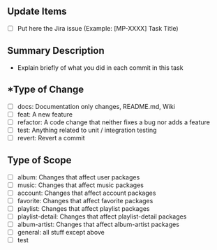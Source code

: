 ## Update Items
- [ ] Put here the Jira issue (Example: [MP-XXXX] Task Title)

## Summary Description
- Explain briefly of what you did in each commit in this task

## *Type of Change
- [ ] docs: Documentation only changes, README.md, Wiki
- [ ] feat: A new feature
- [ ] refactor: A code change that neither fixes a bug nor adds a feature
- [ ] test: Anything related to unit / integration testing
- [ ] revert: Revert a commit

## Type of Scope
- [ ] album: Changes that affect user packages
- [ ] music: Changes that affect music packages
- [ ] account: Changes that affect account packages
- [ ] favorite: Changes that affect favorite packages
- [ ] playlist: Changes that affect playlist packages
- [ ] playlist-detail: Changes that affect playlist-detail packages
- [ ] album-artist: Changes that affect album-artist packages
- [ ] general: all stuff except above
- [ ] test

